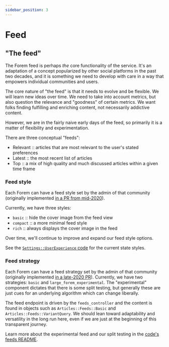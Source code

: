 ```yaml
---
sidebar_position: 3
---
```


# Feed

## "The feed"

The Forem feed is perhaps _the_ core functionality of the service. It's an adaptation of a concept popularized by other social platforms in the past two decades, and it is something we need to develop with care in a way that empowers individual communities and users.

The core nature of "the feed" is that it needs to evolve and be flexible. We will learn new ideas over time. We need to take into account metrics, but also question the relevance and "goodness" of certain metrics. We want folks finding fulfilling and enriching content, not necessarily addictive content.

However, we are in the fairly naive early days of the feed, so primarily it is a matter of flexibility and experimentation.

There are three conceptual "feeds":

- Relevant :: articles that are most relevant to the user's stated preferences
- Latest :: the most recent list of articles
- Top :: a mix of high quality and much discussed articles within a given time frame

### Feed style

Each Forem can have a feed style set by the admin of that community (originally implemented [in a PR from mid-2020](https://github.com/forem/forem/pull/8721)).

Currently, we have three styles:

- `basic` :: hide the cover image from the feed view
- `compact` :: a more minimal feed style
- `rich` :: always displays the cover image in the feed

Over time, we'll continue to improve and expand our feed style options.

See the [`Settings::UserExperience` code](https://github.com/forem/forem/blob/main/app/models/settings/user_experience.rb) for the current state styles.

### Feed strategy

Each Forem can have a feed strategy set by the admin of that community (originally implemented [in a late-2020 PR](https://github.com/forem/forem/pull/10245)). Currently, we have two strategies: `basic` and `large_forem_experimental`. The "experimental" component dictates that there is some split testing, but generally these are just cues for an underlying algorithm which can change liberally.

The feed endpoint is driven by the `feeds_controller` and the content is found in objects such as `Articles::Feeds::Basic` and `Articles::Feeds::VariantQuery`. We should lean toward adaptability and versatility in the long run here, even if we are just at the beginning of this transparent journey.

Learn more about the experimental feed and our split testing in the [code's feeds README](https://github.com/forem/forem/blob/main/app/models/articles/feeds/README.md).
